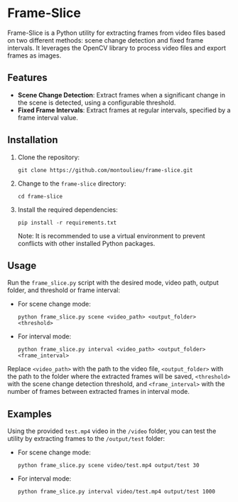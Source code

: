 
# Frame-Slice

Frame-Slice is a Python utility for extracting frames from video files based on two different methods: scene change detection and fixed frame intervals. It leverages the OpenCV library to process video files and export frames as images.

## Features

- **Scene Change Detection**: Extract frames when a significant change in the scene is detected, using a configurable threshold.
- **Fixed Frame Intervals**: Extract frames at regular intervals, specified by a frame interval value.

## Installation

1. Clone the repository:

   ```
   git clone https://github.com/montoulieu/frame-slice.git
   ```

2. Change to the `frame-slice` directory:

   ```
   cd frame-slice
   ```

3. Install the required dependencies:

   ```
   pip install -r requirements.txt
   ```

   Note: It is recommended to use a virtual environment to prevent conflicts with other installed Python packages.

## Usage

Run the `frame_slice.py` script with the desired mode, video path, output folder, and threshold or frame interval:

- For scene change mode:

  ```
  python frame_slice.py scene <video_path> <output_folder> <threshold>
  ```

- For interval mode:

  ```
  python frame_slice.py interval <video_path> <output_folder> <frame_interval>
  ```

Replace `<video_path>` with the path to the video file, `<output_folder>` with the path to the folder where the extracted frames will be saved, `<threshold>` with the scene change detection threshold, and `<frame_interval>` with the number of frames between extracted frames in interval mode.

## Examples

Using the provided `test.mp4` video in the `/video` folder, you can test the utility by extracting frames to the `/output/test` folder:

- For scene change mode:

  ```
  python frame_slice.py scene video/test.mp4 output/test 30
  ```

- For interval mode:

  ```
  python frame_slice.py interval video/test.mp4 output/test 1000
  ```